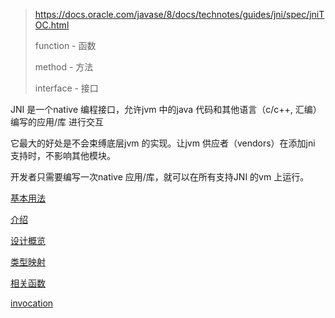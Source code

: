 > https://docs.oracle.com/javase/8/docs/technotes/guides/jni/spec/jniTOC.html
>
> function - 函数
>
> method - 方法
>
> interface - 接口



JNI 是一个native 编程接口，允许jvm 中的java 代码和其他语言（c/c++, 汇编）编写的应用/库 进行交互  

它最大的好处是不会束缚底层jvm 的实现。让jvm 供应者（vendors）在添加jni 支持时，不影响其他模块。  

开发者只需要编写一次native 应用/库，就可以在所有支持JNI 的vm 上运行。



[基本用法](jni-usage-basic.md)



[介绍](./translate/introduction.md)

[设计概览](./translate/design-overview.md)

[类型映射](./translate/JNI-types-and-data-structures.md)

[相关函数](./translate/JNI-functions.md)

[invocation](./translate/the-invocation-API.md)

